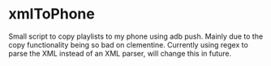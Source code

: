 xmlToPhone
==========

Small script to copy playlists to my phone using adb push. Mainly due to the copy functionality being so bad on clementine. Currently using regex to parse the XML instead of an XML parser, will change this in future.
